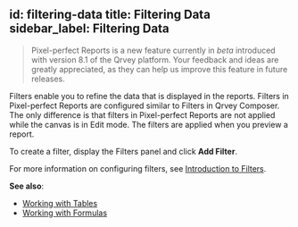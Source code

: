 id: filtering-data
title: Filtering Data
sidebar_label: Filtering Data
---
<div style={{textAlign: "justify"}}>

>Pixel-perfect Reports is a new feature currently in *beta* introduced with version 8.1 of the Qrvey platform. Your feedback and ideas are greatly appreciated, as they can help us improve this feature in future releases.

Filters enable you to refine the data that is displayed in the reports. Filters in Pixel-perfect Reports are configured similar to Filters in Qrvey Composer. The only difference is that filters in Pixel-perfect Reports are not applied while the canvas is in Edit mode. The filters are applied when you preview a report. 

To create a filter, display the Filters panel and click **Add Filter**. 

For more information on configuring filters, see [Introduction to Filters](../filtering-data/introduction.md). 

**See also**:
- [Working with Tables](tables.md)
- [Working with Formulas](formulas.md)

</div>